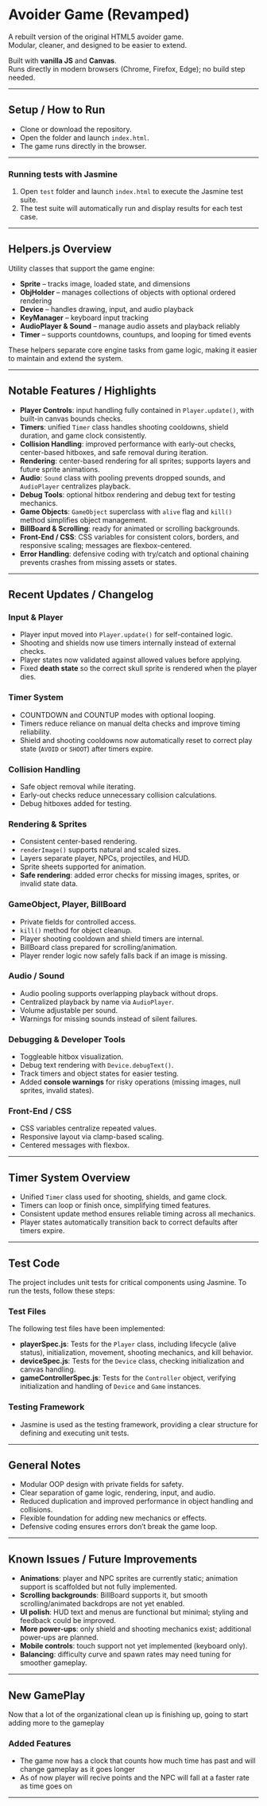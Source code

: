 # Avoider Game (Revamped)

A rebuilt version of the original HTML5 avoider game.  
Modular, cleaner, and designed to be easier to extend.  

Built with **vanilla JS** and **Canvas**.  
Runs directly in modern browsers (Chrome, Firefox, Edge); no build step needed.

---

## Setup / How to Run
- Clone or download the repository.  
- Open the folder and launch `index.html`.  
- The game runs directly in the browser.

---

### Running tests with Jasmine
1. Open `test` folder  and launch `index.html` to execute the Jasmine test suite.
2. The test suite will automatically run and display results for each test case.

---

## Helpers.js Overview

Utility classes that support the game engine:

- **Sprite** – tracks image, loaded state, and dimensions  
- **ObjHolder** – manages collections of objects with optional ordered rendering  
- **Device** – handles drawing, input, and audio playback  
- **KeyManager** – keyboard input tracking  
- **AudioPlayer & Sound** – manage audio assets and playback reliably  
- **Timer** – supports countdowns, countups, and looping for timed events  

These helpers separate core engine tasks from game logic, making it easier to maintain and extend the system.

---

## Notable Features / Highlights

- **Player Controls**: input handling fully contained in `Player.update()`, with built-in canvas bounds checks.  
- **Timers**: unified `Timer` class handles shooting cooldowns, shield duration, and game clock consistently.  
- **Collision Handling**: improved performance with early-out checks, center-based hitboxes, and safe removal during iteration.  
- **Rendering**: center-based rendering for all sprites; supports layers and future sprite animations.  
- **Audio**: `Sound` class with pooling prevents dropped sounds, and `AudioPlayer` centralizes playback.  
- **Debug Tools**: optional hitbox rendering and debug text for testing mechanics.  
- **Game Objects**: `GameObject` superclass with `alive` flag and `kill()` method simplifies object management.  
- **BillBoard & Scrolling**: ready for animated or scrolling backgrounds.  
- **Front-End / CSS**: CSS variables for consistent colors, borders, and responsive scaling; messages are flexbox-centered.  
- **Error Handling**: defensive coding with try/catch and optional chaining prevents crashes from missing assets or states.  

---

## Recent Updates / Changelog

### Input & Player
- Player input moved into `Player.update()` for self-contained logic.  
- Shooting and shields now use timers internally instead of external checks.  
- Player states now validated against allowed values before applying.  
- Fixed **death state** so the correct skull sprite is rendered when the player dies.  

### Timer System
- COUNTDOWN and COUNTUP modes with optional looping.  
- Timers reduce reliance on manual delta checks and improve timing reliability.  
- Shield and shooting cooldowns now automatically reset to correct play state (`AVOID` or `SHOOT`) after timers expire.  

### Collision Handling
- Safe object removal while iterating.  
- Early-out checks reduce unnecessary collision calculations.  
- Debug hitboxes added for testing.

### Rendering & Sprites
- Consistent center-based rendering.  
- `renderImage()` supports natural and scaled sizes.  
- Layers separate player, NPCs, projectiles, and HUD.  
- Sprite sheets supported for animation.  
- **Safe rendering**: added error checks for missing images, sprites, or invalid state data.  

### GameObject, Player, BillBoard
- Private fields for controlled access.  
- `kill()` method for object cleanup.  
- Player shooting cooldown and shield timers are internal.  
- BillBoard class prepared for scrolling/animation.  
- Player render logic now safely falls back if an image is missing.  

### Audio / Sound
- Audio pooling supports overlapping playback without drops.  
- Centralized playback by name via `AudioPlayer`.  
- Volume adjustable per sound.  
- Warnings for missing sounds instead of silent failures.  

### Debugging & Developer Tools
- Toggleable hitbox visualization.  
- Debug text rendering with `Device.debugText()`.  
- Track timers and object states for easier testing.  
- Added **console warnings** for risky operations (missing images, null sprites, invalid states).  

### Front-End / CSS
- CSS variables centralize repeated values.  
- Responsive layout via clamp-based scaling.  
- Centered messages with flexbox.  

---

## Timer System Overview
- Unified `Timer` class used for shooting, shields, and game clock.  
- Timers can loop or finish once, simplifying timed features.  
- Consistent update method ensures reliable timing across all mechanics.  
- Player states automatically transition back to correct defaults after timers expire.  

---

## Test Code
The project includes unit tests for critical components using Jasmine. To run the tests, follow these steps:

### Test Files
The following test files have been implemented:
- **playerSpec.js**: Tests for the `Player` class, including lifecycle (alive status), initialization, movement, shooting mechanics, and kill behavior.
- **deviceSpec.js**: Tests for the `Device` class, checking initialization and canvas handling.
- **gameControllerSpec.js**: Tests for the `Controller` object, verifying initialization and handling of `Device` and `Game` instances.

### Testing Framework
- Jasmine is used as the testing framework, providing a clear structure for defining and executing unit tests.

---

## General Notes
- Modular OOP design with private fields for safety.  
- Clear separation of game logic, rendering, input, and audio.  
- Reduced duplication and improved performance in object handling and collisions.  
- Flexible foundation for adding new mechanics or effects.  
- Defensive coding ensures errors don’t break the game loop.  

---

## Known Issues / Future Improvements
- **Animations**: player and NPC sprites are currently static; animation support is scaffolded but not fully implemented.  
- **Scrolling backgrounds**: BillBoard supports it, but smooth scrolling/animated backdrops are not yet enabled.  
- **UI polish**: HUD text and menus are functional but minimal; styling and feedback could be improved.  
- **More power-ups**: only shield and shooting mechanics exist; additional power-ups are planned.  
- **Mobile controls**: touch support not yet implemented (keyboard only).  
- **Balancing**: difficulty curve and spawn rates may need tuning for smoother gameplay.  

---

## New GamePlay
Now that a lot of the organizational clean up is finishing up, going to start adding more to the gameplay

### Added Features 
- The game now has a clock that counts how much time has past and will change gameplay as it goes longer
- As of now player will recive points and the NPC will fall at a faster rate as time goes on

---